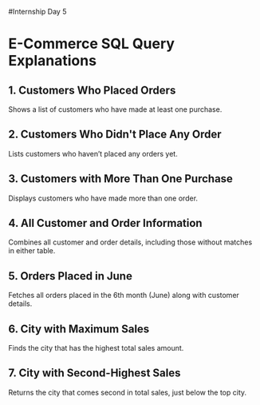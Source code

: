 #Internship Day 5

# E-Commerce SQL Query Explanations

## 1. Customers Who Placed Orders
Shows a list of customers who have made at least one purchase.

## 2. Customers Who Didn't Place Any Order
Lists customers who haven’t placed any orders yet.

## 3. Customers with More Than One Purchase
Displays customers who have made more than one order.

## 4. All Customer and Order Information
Combines all customer and order details, including those without matches in either table.

## 5. Orders Placed in June
Fetches all orders placed in the 6th month (June) along with customer details.

## 6. City with Maximum Sales
Finds the city that has the highest total sales amount.

## 7. City with Second-Highest Sales
Returns the city that comes second in total sales, just below the top city.
